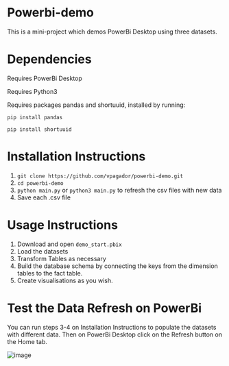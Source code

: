 # Powerbi-demo
This is a mini-project which demos PowerBi Desktop using three datasets.

# Dependencies
Requires PowerBi Desktop 

Requires Python3

Requires packages pandas and shortuuid, installed by running:

`pip install pandas`

`pip install shortuuid` 

# Installation Instructions

1. `git clone https://github.com/vpagador/powerbi-demo.git`
2. `cd powerbi-demo`
3. `python main.py` or `python3 main.py` to refresh the csv files with new data
4. Save each .csv file

# Usage Instructions
1. Download and open `demo_start.pbix`
2. Load the datasets
3. Transform Tables as necessary
4. Build the database schema by connecting the keys from the dimension tables to the fact table.
5. Create visualisations as you wish.

# Test the Data Refresh on PowerBi
You can run steps 3-4 on Installation Instructions to populate the datasets with different data.
Then on PowerBi Desktop click on the Refresh button on the Home tab.

![image](https://github.com/vpagador/powerbi-demo/assets/80417833/ffb87cff-ae6b-4286-852f-a295f254967d)
